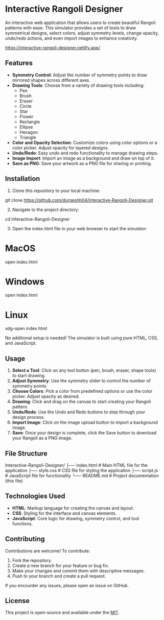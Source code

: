 # Interactive Rangoli Designer

An interactive web application that allows users to create beautiful Rangoli patterns with ease. This simulator provides a set of tools to draw symmetrical designs, select colors, adjust symmetry levels, change opacity, undo/redo actions, and even import images to enhance creativity.

https://interactive-rangoli-designer.netlify.app/


## Features
- **Symmetry Control**: Adjust the number of symmetry points to draw mirrored shapes across different axes.
- **Drawing Tools**: Choose from a variety of drawing tools including:
  - Pen
  - Brush
  - Eraser
  - Circle
  - Star
  - Flower
  - Rectangle
  - Ellipse
  - Hexagon
  - Triangle
- **Color and Opacity Selection**: Customize colors using color options or a color picker. Adjust opacity for layered designs.
- **Undo/Redo**: Easy undo and redo functionality to manage drawing steps.
- **Image Import**: Import an image as a background and draw on top of it.
- **Save as PNG**: Save your artwork as a PNG file for sharing or printing.

## Installation
1. Clone this repository to your local machine:

git clone https://github.com/durgeshh04/Interactive-Rangoli-Designer.git


2. Navigate to the project directory:

cd Interactive-Rangoli-Designer


3. Open the index.html file in your web browser to start the simulator:

# MacOS
open index.html

# Windows
open index.html

# Linux
xdg-open index.html


No additional setup is needed! The simulator is built using pure HTML, CSS, and JavaScript.

## Usage
1. **Select a Tool**: Click on any tool button (pen, brush, eraser, shape tools) to start drawing.
2. **Adjust Symmetry**: Use the symmetry slider to control the number of symmetry points.
3. **Choose Colors**: Pick a color from predefined options or use the color picker. Adjust opacity as desired.
4. **Drawing**: Click and drag on the canvas to start creating your Rangoli pattern.
5. **Undo/Redo**: Use the Undo and Redo buttons to step through your design process.
6. **Import Image**: Click on the image upload button to import a background image.
7. **Save**: Once your design is complete, click the Save button to download your Rangoli as a PNG image.

## File Structure

Interactive-Rangoli-Designer/
├── index.html        # Main HTML file for the application
├── style.css         # CSS file for styling the application
├── script.js         # JavaScript file for functionality
└── README.md         # Project documentation (this file)


## Technologies Used
- **HTML**: Markup language for creating the canvas and layout.
- **CSS**: Styling for the interface and canvas elements.
- **JavaScript**: Core logic for drawing, symmetry control, and tool functions.

## Contributing
Contributions are welcome! To contribute:

1. Fork the repository.
2. Create a new branch for your feature or bug fix.
3. Make your changes and commit them with descriptive messages.
4. Push to your branch and create a pull request.

If you encounter any issues, please open an issue on GitHub.

## License
This project is open-source and available under the [MIT](License).